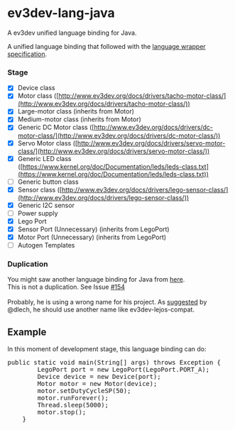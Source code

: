 # ev3dev-lang-java
A ev3dev unified language binding for Java.

A unified language binding that followed with the [language wrapper specification](http://ev3dev-lang.readthedocs.org/en/latest/spec.html).

### Stage
- [x] Device class
- [x] Motor class ([http://www.ev3dev.org/docs/drivers/tacho-motor-class/](http://www.ev3dev.org/docs/drivers/tacho-motor-class/))
- [x] Large-motor class (inherits from Motor)
- [x] Medium-motor class (inherits from Motor)
- [x] Generic DC Motor class ([http://www.ev3dev.org/docs/drivers/dc-motor-class/](http://www.ev3dev.org/docs/drivers/dc-motor-class/))
- [x] Servo Motor class ([http://www.ev3dev.org/docs/drivers/servo-motor-class/](http://www.ev3dev.org/docs/drivers/servo-motor-class/))
- [x] Generic LED class ([https://www.kernel.org/doc/Documentation/leds/leds-class.txt](https://www.kernel.org/doc/Documentation/leds/leds-class.txt))
- [ ] Generic button class
- [x] Sensor class ([http://www.ev3dev.org/docs/drivers/lego-sensor-class/](http://www.ev3dev.org/docs/drivers/lego-sensor-class/))
- [x] Generic I2C sensor
- [ ] Power supply
- [x] Lego Port
- [x] Sensor Port (Unnecessary) (inherits from LegoPort)
- [x] Motor Port (Unnecessary) (inherits from LegoPort)
- [ ] Autogen Templates

### Duplication
You might saw another language binding for Java from [here](https://github.com/ev3dev-lang-java/ev3dev-lang-java).<br>
This is not a duplication. See Issue [#154](https://github.com/ev3dev/ev3dev-lang/issues/154#issuecomment-203562758)<br>
<br>
Probably, he is using a wrong name for his project. As [suggested](https://github.com/ev3dev/ev3dev-lang/issues/154#issuecomment-203538860) by @dlech, he should use another name like ev3dev-lejos-compat.

## Example
In this moment of development stage, this language binding can do:
<div class="highlight highlight-java">
<pre>
public static void main(String[] args) throws Exception {
		LegoPort port = new LegoPort(LegoPort.PORT_A);
		Device device = new Device(port);
		Motor motor = new Motor(device);
		motor.setDutyCycleSP(50);
		motor.runForever();
		Thread.sleep(5000);
		motor.stop();
	}
</pre>
</div>